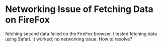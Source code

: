 # Networking Issue of Fetching Data on FireFox

fetching second data failed on the FireFox browser.
I tested fetching data using Safari. It worked; no networking issue.
How to resolve?
